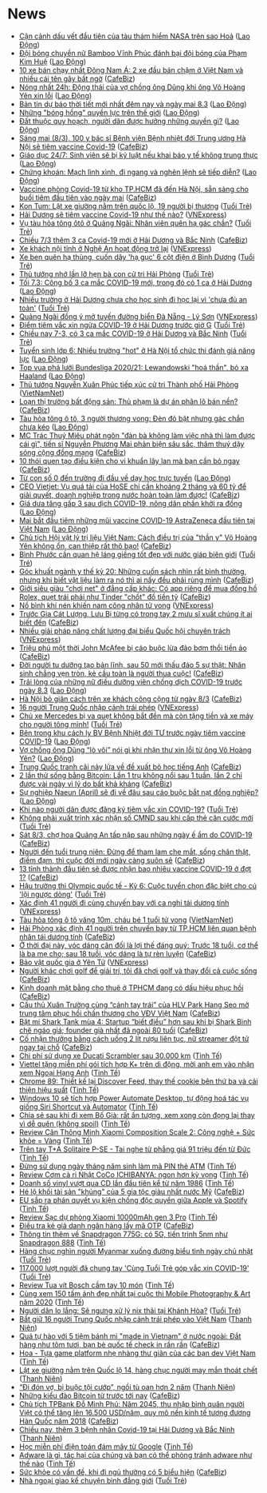 # News

- [Cận cảnh dấu vết đầu tiên của tàu thám hiểm NASA trên sao Hoả](https://laodong.vn/photo/can-canh-dau-vet-dau-tien-cua-tau-tham-hiem-nasa-tren-sao-hoa-886654.ldo) ([Lao Động](https://laodong.vn))
- [Đội bóng chuyền nữ Bamboo Vĩnh Phúc đánh bại đội bóng của Phạm Kim Huệ](https://laodong.vn/the-thao/doi-bong-chuyen-nu-bamboo-vinh-phuc-danh-bai-doi-bong-cua-pham-kim-hue-886648.ldo) ([Lao Động](https://laodong.vn))
- [10 xe bán chạy nhất Đông Nam Á: 2 xe đầu bán chậm ở Việt Nam và nhiều cái tên gây bất ngờ](https://cafebiz.vn/10-xe-ban-chay-nhat-dong-nam-a-2-xe-dau-ban-cham-o-viet-nam-va-nhieu-cai-ten-gay-bat-ngo-20210307141305905.chn) ([CafeBiz](https://cafebiz.vn))
- [Nóng nhất 24h: Động thái của vợ chồng ông Dũng khi ông Võ Hoàng Yên xin lỗi](https://laodong.vn/video-thoi-su/nong-nhat-24h-dong-thai-cua-vo-chong-ong-dung-khi-ong-vo-hoang-yen-xin-loi-886665.ldo) ([Lao Động](https://laodong.vn))
- [Bản tin dự báo thời tiết mới nhất đêm nay và ngày mai 8.3](https://laodong.vn/video/ban-tin-du-bao-thoi-tiet-moi-nhat-dem-nay-va-ngay-mai-83-886185.ldo) ([Lao Động](https://laodong.vn))
- [Những &quot;bóng hồng&quot; quyền lực trên thế giới](https://laodong.vn/the-gioi/nhung-bong-hong-quyen-luc-tren-the-gioi-874576.ldo) ([Lao Động](https://laodong.vn))
- [Đất thuộc quy hoạch, người dân được hưởng những quyền gì?](https://laodong.vn/bat-dong-san/dat-thuoc-quy-hoach-nguoi-dan-duoc-huong-nhung-quyen-gi-886474.ldo) ([Lao Động](https://laodong.vn))
- [Sáng mai (8/3), 100 y bác sĩ Bệnh viện Bệnh nhiệt đới Trung ương Hà Nội sẽ tiêm vaccine Covid-19](https://cafebiz.vn/sang-mai-8-3-100-y-bac-si-benh-vien-benh-nhiet-doi-trung-uong-ha-noi-se-tiem-vaccine-covid-19-20210307183959645.chn) ([CafeBiz](https://cafebiz.vn))
- [Giáo dục 24/7: Sinh viên sẽ bị kỷ luật nếu khai báo y tế không trung thực](https://laodong.vn/video/giao-duc-247-sinh-vien-se-bi-ky-luat-neu-khai-bao-y-te-khong-trung-thuc-886658.ldo) ([Lao Động](https://laodong.vn))
- [Chứng khoán: Mạch lình xình, đi ngang và nghẽn lệnh sẽ tiếp diễn?](https://laodong.vn/kinh-te/chung-khoan-mach-linh-xinh-di-ngang-va-nghen-lenh-se-tiep-dien-886685.ldo) ([Lao Động](https://laodong.vn))
- [Vaccine phòng Covid-19 từ kho TP.HCM đã đến Hà Nội, sẵn sàng cho buổi tiêm đầu tiên vào ngày mai](https://cafebiz.vn/vaccine-phong-covid-19-tu-kho-tphcm-da-den-ha-noi-san-sang-cho-buoi-tiem-dau-tien-vao-ngay-mai-20210307183829425.chn) ([CafeBiz](https://cafebiz.vn))
- [Kon Tum: Lật xe giường nằm trên quốc lộ, 19 người bị thương](https://tuoitre.vn/kon-tum-lat-xe-giuong-nam-tren-quoc-lo-19-nguoi-bi-thuong-20210307185011469.htm) ([Tuổi Trẻ](https://tuoitre.vn))
- [Hải Dương sẽ tiêm vaccine Covid-19 như thế nào?](https://vnexpress.net/hai-duong-se-tiem-vaccine-covid-19-nhu-the-nao-4244799.html) ([VNExpress](https://vnexpress.net))
- [Vụ tàu hỏa tông ôtô ở Quảng Ngãi: Nhân viên quên hạ gác chắn?](https://tuoitre.vn/vu-tau-hoa-tong-oto-o-quang-ngai-nhan-vien-quen-ha-gac-chan-20210307183627364.htm) ([Tuổi Trẻ](https://tuoitre.vn))
- [Chiều 7/3 thêm 3 ca Covid-19 mới ở Hải Dương và Bắc Ninh](https://cafebiz.vn/chieu-7-3-them-3-ca-covid-19-moi-o-hai-duong-va-bac-ninh-20210307183603857.chn) ([CafeBiz](https://cafebiz.vn))
- [Xe khách nội tỉnh ở Nghệ An hoạt động trở lại](https://vnexpress.net/xe-khach-noi-tinh-o-nghe-an-hoat-dong-tro-lai-4244754.html) ([VNExpress](https://vnexpress.net))
- [Xe ben quên hạ thùng, cuốn dây 'hạ gục' 6 cột điện ở Bình Dương](https://tuoitre.vn/xe-ben-quen-ha-thung-cuon-day-ha-guc-6-cot-dien-o-binh-duong-2021030718154156.htm) ([Tuổi Trẻ](https://tuoitre.vn))
- [Thủ tướng nhớ lần lỡ hẹn bà con cử tri Hải Phòng](https://tuoitre.vn/thu-tuong-nho-lan-lo-hen-ba-con-cu-tri-hai-phong-20210307181649077.htm) ([Tuổi Trẻ](https://tuoitre.vn))
- [Tối 7.3: Công bố 3 ca mắc COVID-19 mới, trong đó có 1 ca ở Hải Dương](https://laodong.vn/y-te/toi-73-cong-bo-3-ca-mac-covid-19-moi-trong-do-co-1-ca-o-hai-duong-886670.ldo) ([Lao Động](https://laodong.vn))
- [Nhiều trường ở Hải Dương chưa cho học sinh đi học lại vì 'chưa đủ an toàn'](https://tuoitre.vn/nhieu-truong-o-hai-duong-chua-cho-hoc-sinh-di-hoc-lai-vi-chua-du-an-toan-20210307174643355.htm) ([Tuổi Trẻ](https://tuoitre.vn))
- [Quảng Ngãi đồng ý mở tuyến đường biển Đà Nẵng - Lý Sơn](https://vnexpress.net/quang-ngai-dong-y-mo-tuyen-duong-bien-da-nang-ly-son-4244789.html) ([VNExpress](https://vnexpress.net))
- [Điểm tiêm vắc xin ngừa COVID-19 ở Hải Dương trước giờ G](https://tuoitre.vn/diem-tiem-vac-xin-ngua-covid-19-o-hai-duong-truoc-gio-g-20210307155617125.htm) ([Tuổi Trẻ](https://tuoitre.vn))
- [Chiều nay 7-3, có 3 ca mắc COVID-19 ở Hải Dương và Bắc Ninh](https://tuoitre.vn/chieu-nay-7-3-co-3-ca-mac-covid-19-o-hai-duong-va-bac-ninh-20210305180628639.htm) ([Tuổi Trẻ](https://tuoitre.vn))
- [Tuyển sinh lớp 6: Nhiều trường &quot;hot&quot; ở Hà Nội tổ chức thi đánh giá năng lực](https://laodong.vn/giao-duc/tuyen-sinh-lop-6-nhieu-truong-hot-o-ha-noi-to-chuc-thi-danh-gia-nang-luc-886663.ldo) ([Lao Động](https://laodong.vn))
- [Top vua phá lưới Bundesliga 2020/21: Lewandowski &quot;hoá thần&quot;, bỏ xa Haaland](https://laodong.vn/photo/top-vua-pha-luoi-bundesliga-202021-lewandowski-hoa-than-bo-xa-haaland-886657.ldo) ([Lao Động](https://laodong.vn))
- [Thủ tướng Nguyễn Xuân Phúc tiếp xúc cử tri Thành phố Hải Phòng](http://vietnamnet.vn/vn/thoi-su/chinh-tri/thu-tuong-nguyen-xuan-phuc-tiep-xuc-cu-tri-thanh-pho-hai-phong-717869.html) ([VietNamNet](https://vietnamnet.vn))
- [Loạn thị trường bất động sản: Thủ phạm là dự án phân lô bán nền?](https://cafebiz.vn/loan-thi-truong-bat-dong-san-thu-pham-la-du-an-phan-lo-ban-nen-20210307170305501.chn) ([CafeBiz](https://cafebiz.vn))
- [Tàu hỏa tông ô tô, 3 người thương vong: Đèn đỏ bật nhưng gác chắn chưa kéo](https://laodong.vn/xa-hoi/tau-hoa-tong-o-to-3-nguoi-thuong-vong-den-do-bat-nhung-gac-chan-chua-keo-886660.ldo) ([Lao Động](https://laodong.vn))
- [MC Trác Thuý Miêu phát ngôn "đàn bà không làm việc nhà thì làm được cái gì", tiến sĩ Nguyễn Phương Mai phản biện sâu sắc, thâm thuý dậy sóng cộng đồng mạng](https://cafebiz.vn/mc-trac-thuy-mieu-phat-ngon-dan-ba-khong-lam-viec-nha-thi-lam-duoc-cai-gi-tien-si-nguyen-phuong-mai-phan-bien-sau-sac-tham-thuy-day-song-cong-dong-mang-20210307171631033.chn) ([CafeBiz](https://cafebiz.vn))
- [10 thói quen tạo điều kiện cho vi khuẩn lây lan mà bạn cần bỏ ngay](https://cafebiz.vn/10-thoi-quen-tao-dieu-kien-cho-vi-khuan-lay-lan-ma-ban-can-bo-ngay-20210307160937152.chn) ([CafeBiz](https://cafebiz.vn))
- [Từ con số 0 đến trường đi đầu về dạy học trực tuyến](https://laodong.vn/video/tu-con-so-0-den-truong-di-dau-ve-day-hoc-truc-tuyen-886447.ldo) ([Lao Động](https://laodong.vn))
- [CEO Vietjet: Vụ quá tải của HoSE chỉ cần khoảng 2 tháng và 60 tỷ để giải quyết, doanh nghiệp trong nước hoàn toàn làm được!](https://cafebiz.vn/ceo-vietjet-vu-qua-tai-cua-hose-chi-can-khoang-2-thang-va-60-ty-de-giai-quyet-doanh-nghiep-trong-nuoc-hoan-toan-lam-duoc-20210307165926694.chn) ([CafeBiz](https://cafebiz.vn))
- [Giá dưa tăng gấp 3 sau dịch COVID-19, nông dân phấn khởi ra đồng](https://laodong.vn/kinh-te/gia-dua-tang-gap-3-sau-dich-covid-19-nong-dan-phan-khoi-ra-dong-886523.ldo) ([Lao Động](https://laodong.vn))
- [Mai bắt đầu tiêm những mũi vaccine COVID-19 AstraZeneca đầu tiên tại Việt Nam](https://laodong.vn/y-te/mai-bat-dau-tiem-nhung-mui-vaccine-covid-19-astrazeneca-dau-tien-tai-viet-nam-886640.ldo) ([Lao Động](https://laodong.vn))
- [Chủ tịch Hội vật lý trị liệu Việt Nam: Cách điều trị của "thần y" Võ Hoàng Yên không ổn, can thiệp rất thô bạo!](https://cafebiz.vn/chu-tich-hoi-vat-ly-tri-lieu-viet-nam-cach-dieu-tri-cua-than-y-vo-hoang-yen-khong-on-can-thiep-rat-tho-bao-20210307160636126.chn) ([CafeBiz](https://cafebiz.vn))
- [Bình Phước cần quan hệ láng giềng tốt đẹp với nước giáp biên giới](https://tuoitre.vn/binh-phuoc-can-quan-he-lang-gieng-tot-dep-voi-nuoc-giap-bien-gioi-2021030716055871.htm) ([Tuổi Trẻ](https://tuoitre.vn))
- [Góc khuất ngành y thế kỷ 20: Những cuốn sách nhìn rất bình thường, nhưng khi biết vật liệu làm ra nó thì ai nấy đều phải rùng mình](https://cafebiz.vn/goc-khuat-nganh-y-the-ky-20-nhung-cuon-sach-nhin-rat-binh-thuong-nhung-khi-biet-vat-lieu-lam-ra-no-thi-ai-nay-deu-phai-rung-minh-20210307160347061.chn) ([CafeBiz](https://cafebiz.vn))
- [Giới siêu giàu "chơi net" ở đẳng cấp khác: Có app riêng để mua đồng hồ Rolex, quẹt trái phải như Tinder "chốt" đồ tiền tỷ](https://cafebiz.vn/gioi-sieu-giau-choi-net-o-dang-cap-khac-co-app-rieng-de-mua-dong-ho-rolex-quet-trai-phai-nhu-tinder-chot-do-tien-ty-20210307140429866.chn) ([CafeBiz](https://cafebiz.vn))
- [Nổ bình khí nén khiến nam công nhân tử vong](https://vnexpress.net/no-binh-khi-nen-khien-nam-cong-nhan-tu-vong-4244761.html) ([VNExpress](https://vnexpress.net))
- [Trước Gia Cát Lượng, Lưu Bị từng có trong tay 2 mưu sĩ xuất chúng ít ai biết đến](https://cafebiz.vn/truoc-gia-cat-luong-luu-bi-tung-co-trong-tay-2-muu-si-xuat-chung-it-ai-biet-den-2021030715595665.chn) ([CafeBiz](https://cafebiz.vn))
- [Nhiều giải pháp nâng chất lượng đại biểu Quốc hội chuyên trách](https://vnexpress.net/nhieu-giai-phap-nang-chat-luong-dai-bieu-quoc-hoi-chuyen-trach-4244716.html) ([VNExpress](https://vnexpress.net))
- [Triệu phú một thời John McAfee bị cáo buộc lừa đảo bơm thổi tiền ảo](https://cafebiz.vn/trieu-phu-mot-thoi-john-mcafee-bi-cao-buoc-lua-dao-bom-thoi-tien-ao-20210307140211263.chn) ([CafeBiz](https://cafebiz.vn))
- [Đời người tu dưỡng tạo bản lĩnh, sau 50 mới thấu đáo 5 sự thật: Nhân sinh chẳng vẹn tròn, kẻ cầu toàn là người thua cuộc!](https://cafebiz.vn/doi-nguoi-tu-duong-tao-ban-linh-sau-50-moi-thau-dao-5-su-that-nhan-sinh-chang-ven-tron-ke-cau-toan-la-nguoi-thua-cuoc-20210307155524327.chn) ([CafeBiz](https://cafebiz.vn))
- [Trải lòng của những nữ điều dưỡng viên chống dịch COVID-19 trước ngày 8.3](https://laodong.vn/y-te/trai-long-cua-nhung-nu-dieu-duong-vien-chong-dich-covid-19-truoc-ngay-83-886450.ldo) ([Lao Động](https://laodong.vn))
- [Hà Nội bỏ giãn cách trên xe khách công cộng từ ngày 8/3](https://cafebiz.vn/ha-noi-bo-gian-cach-tren-xe-khach-cong-cong-tu-ngay-8-3-20210307135841349.chn) ([CafeBiz](https://cafebiz.vn))
- [16 người Trung Quốc nhập cảnh trái phép](https://vnexpress.net/16-nguoi-trung-quoc-nhap-canh-trai-phep-4244747.html) ([VNExpress](https://vnexpress.net))
- [Chủ xe Mercedes bị va quẹt không bắt đền mà còn tặng tiền và xe máy cho người tông mình!](https://tuoitre.vn/chu-xe-mercedes-bi-va-quet-khong-bat-den-ma-con-tang-tien-va-xe-may-cho-nguoi-tong-minh-202103071316027.htm) ([Tuổi Trẻ](https://tuoitre.vn))
- [Bên trong khu cách ly BV Bệnh Nhiệt đới TƯ trước ngày tiêm vaccine COVID-19](https://laodong.vn/photo/ben-trong-khu-cach-ly-bv-benh-nhiet-doi-tu-truoc-ngay-tiem-vaccine-covid-19-886604.ldo) ([Lao Động](https://laodong.vn))
- [Vợ chồng ông Dũng “lò vôi” nói gì khi nhận thư xin lỗi từ ông Võ Hoàng Yên?](https://laodong.vn/video/vo-chong-ong-dung-lo-voi-noi-gi-khi-nhan-thu-xin-loi-tu-ong-vo-hoang-yen-886580.ldo) ([Lao Động](https://laodong.vn))
- [Trung Quốc tranh cãi nảy lửa về đề xuất bỏ học tiếng Anh](https://cafebiz.vn/trung-quoc-tranh-cai-nay-lua-ve-de-xuat-bo-hoc-tieng-anh-20210307135649388.chn) ([CafeBiz](https://cafebiz.vn))
- [2 lần thử sống bằng Bitcoin: Lần 1 trụ không nổi sau 1 tuần, lần 2 chỉ được vài ngày vì lý do bất khả kháng](https://cafebiz.vn/2-lan-thu-song-bang-bitcoin-lan-1-tru-khong-noi-sau-1-tuan-lan-2-chi-duoc-vai-ngay-vi-ly-do-bat-kha-khang-20210307131518333.chn) ([CafeBiz](https://cafebiz.vn))
- [Sự nghiệp Naeun (April) sẽ đi về đâu sau cáo buộc bắt nạt đồng nghiệp?](https://laodong.vn/photo/su-nghiep-naeun-april-se-di-ve-dau-sau-cao-buoc-bat-nat-dong-nghiep-886543.ldo) ([Lao Động](https://laodong.vn))
- [Khi nào người dân được đăng ký tiêm vắc xin COVID-19?](https://tuoitre.vn/khi-nao-nguoi-dan-duoc-dang-ky-tiem-vac-xin-covid-19-20210307142757007.htm) ([Tuổi Trẻ](https://tuoitre.vn))
- [Không phải xuất trình xác nhận số CMND sau khi cấp thẻ căn cước mới](https://tuoitre.vn/khong-phai-xuat-trinh-xac-nhan-so-cmnd-sau-khi-cap-the-can-cuoc-moi-20210307143803224.htm) ([Tuổi Trẻ](https://tuoitre.vn))
- [Sát 8/3, chợ hoa Quảng An tấp nập sau những ngày ế ẩm do COVID-19](https://cafebiz.vn/sat-8-3-cho-hoa-quang-an-tap-nap-sau-nhung-ngay-e-am-do-covid-19-20210307135228812.chn) ([CafeBiz](https://cafebiz.vn))
- [Người đến tuổi trung niên: Đừng để tham lam che mắt, sống chân thật, điềm đạm, thì cuộc đời mới ngày càng suôn sẻ](https://cafebiz.vn/nguoi-den-tuoi-trung-nien-dung-de-tham-lam-che-mat-song-chan-that-diem-dam-thi-cuoc-doi-moi-ngay-cang-suon-se-20210303123025978.chn) ([CafeBiz](https://cafebiz.vn))
- [13 tỉnh thành đầu tiên sẽ được nhận bao nhiêu vaccine COVID-19 ở đợt 1?](https://cafebiz.vn/13-tinh-thanh-dau-tien-se-duoc-nhan-bao-nhieu-vaccine-covid-19-o-dot-1-20210307135018935.chn) ([CafeBiz](https://cafebiz.vn))
- [Hậu trường thi Olympic quốc tế - Kỳ 6: Cuộc tuyển chọn đặc biệt cho cú 'lội ngược dòng'](https://tuoitre.vn/hau-truong-thi-olympic-quoc-te-ky-6-cuoc-tuyen-chon-dac-biet-cho-cu-loi-nguoc-dong-20210307120724289.htm) ([Tuổi Trẻ](https://tuoitre.vn))
- [Xác định 41 người đi cùng chuyến bay với ca nghi tái dương tính](https://vnexpress.net/xac-dinh-41-nguoi-di-cung-chuyen-bay-voi-ca-nghi-tai-duong-tinh-4244715.html) ([VNExpress](https://vnexpress.net))
- [Tàu hỏa tông ô tô văng 10m, cháu bé 1 tuổi tử vong](http://vietnamnet.vn/vn/thoi-su/an-toan-giao-thong/tau-hoa-tong-o-to-vang-10m-chau-be-1-tuoi-tu-vong-717846.html) ([VietNamNet](https://vietnamnet.vn))
- [Hải Phòng xác định 41 người trên chuyến bay từ TP.HCM liên quan bệnh nhân tái dương tính](https://cafebiz.vn/hai-phong-xac-dinh-41-nguoi-tren-chuyen-bay-tu-tphcm-lien-quan-benh-nhan-tai-duong-tinh-20210307134711362.chn) ([CafeBiz](https://cafebiz.vn))
- [Ở thời đại này, vóc dáng cân đối là lợi thế đáng quý: Trước 18 tuổi, cơ thể là ba mẹ cho; sau 18 tuổi, vóc dáng là tự rèn luyện](https://cafebiz.vn/o-thoi-dai-nay-voc-dang-can-doi-la-loi-the-dang-quy-truoc-18-tuoi-co-the-la-ba-me-cho-sau-18-tuoi-voc-dang-la-tu-ren-luyen-20210305211024426.chn) ([CafeBiz](https://cafebiz.vn))
- [Bảo vật quốc gia ở Yên Tử](https://vnexpress.net/bao-vat-quoc-gia-o-yen-tu-4244672.html) ([VNExpress](https://vnexpress.net))
- [Người khác chơi golf để giải trí, tôi đã chơi golf và thay đổi cả cuộc sống](https://cafebiz.vn/nguoi-khac-choi-golf-de-giai-tri-toi-da-choi-golf-va-thay-doi-ca-cuoc-song-20210307110408639.chn) ([CafeBiz](https://cafebiz.vn))
- [Kinh doanh mặt bằng cho thuê ở TPHCM đang có dấu hiệu phục hồi](https://cafebiz.vn/kinh-doanh-mat-bang-cho-thue-o-tphcm-dang-co-dau-hieu-phuc-hoi-20210307111812825.chn) ([CafeBiz](https://cafebiz.vn))
- [Cầu thủ Xuân Trường cùng “cánh tay trái” của HLV Park Hang Seo mở trung tâm phục hồi chấn thương cho VĐV Việt Nam](https://cafebiz.vn/cau-thu-xuan-truong-cung-canh-tay-trai-cua-hlv-park-hang-seo-mo-trung-tam-phuc-hoi-chan-thuong-cho-vdv-viet-nam-20210307131112278.chn) ([CafeBiz](https://cafebiz.vn))
- [Bật mí Shark Tank mùa 4: Startup “biết điều” hơn sau khi bị Shark Bình chê ngáo giá; founder già nhất đã ngoài 80 tuổi](https://cafebiz.vn/bat-mi-shark-tank-mua-4-startup-biet-dieu-hon-sau-khi-bi-shark-binh-che-ngao-gia-founder-gia-nhat-da-ngoai-80-tuoi-20210307112706529.chn) ([CafeBiz](https://cafebiz.vn))
- [Cố nhận thưởng bằng cách uống 2 lít rượu liên tục, nữ streamer đột tử ngay tại chỗ](https://cafebiz.vn/co-nhan-thuong-bang-cach-uong-2-lit-ruou-lien-tuc-nu-streamer-dot-tu-ngay-tai-cho-20210307110244138.chn) ([CafeBiz](https://cafebiz.vn))
- [Chi phí sử dụng xe Ducati Scrambler sau 30.000 km](https://tinhte.vn/thread/chi-phi-su-dung-xe-ducati-scrambler-sau-30-000-km.3288756/) ([Tinh Tế](https://tinhte.vn))
- [Viettel tặng miễn phí gói tích hợp K+ trên di động, mời anh em vào nhận xem Ngoại Hạng Anh](https://tinhte.vn/thread/viettel-tang-mien-phi-goi-tich-hop-k-tren-di-dong-moi-anh-em-vao-nhan-xem-ngoai-hang-anh.3289028/) ([Tinh Tế](https://tinhte.vn))
- [Chrome 89: Thiết kế lại Discover Feed, thay thế cookie bên thứ ba và cải thiện hiệu suất](https://tinhte.vn/thread/chrome-89-thiet-ke-lai-discover-feed-thay-the-cookie-ben-thu-ba-va-cai-thien-hieu-suat.3288054/) ([Tinh Tế](https://tinhte.vn))
- [Windows 10 sẽ tích hợp Power Automate Desktop, tự động hoá tác vụ giống Siri Shortcut và Automator](https://tinhte.vn/thread/windows-10-se-tich-hop-power-automate-desktop-tu-dong-hoa-tac-vu-giong-siri-shortcut-va-automator.3286378/) ([Tinh Tế](https://tinhte.vn))
- [Chia sẻ sau khi đi xem Bố Già: rất ấn tượng, xem xong còn đọng lại thay vì dễ quên (không spoil)](https://tinhte.vn/thread/chia-se-sau-khi-di-xem-bo-gia-rat-an-tuong-xem-xong-con-dong-lai-thay-vi-de-quen-khong-spoil.3289142/) ([Tinh Tế](https://tinhte.vn))
- [Review Cân Thông Minh Xiaomi Composition Scale 2: Công nghệ + Sức khỏe = Vàng](https://tinhte.vn/thread/review-can-thong-minh-xiaomi-composition-scale-2-cong-nghe-suc-khoe-vang.3279983/) ([Tinh Tế](https://tinhte.vn))
- [Trên tay T+A Solitaire P-SE - Tai nghe từ phẳng giá 91 triệu đến từ Đức](https://tinhte.vn/thread/tren-tay-t-a-solitaire-p-se-tai-nghe-tu-phang-gia-91-trieu-den-tu-duc.3287406/) ([Tinh Tế](https://tinhte.vn))
- [Đừng sử dụng ngày tháng năm sinh làm mã PIN thẻ ATM](https://tinhte.vn/thread/dung-su-dung-ngay-thang-nam-sinh-lam-ma-pin-the-atm.3287763/) ([Tinh Tế](https://tinhte.vn))
- [Review Cơm cà ri Nhật CoCo ICHIBANYA: ngon hơn kỳ vọng](https://tinhte.vn/thread/review-com-ca-ri-nhat-coco-ichibanya-ngon-hon-ky-vong.3288826/) ([Tinh Tế](https://tinhte.vn))
- [Doanh số vinyl vượt qua CD lần đầu tiên kể từ năm 1986](https://tinhte.vn/thread/doanh-so-vinyl-vuot-qua-cd-lan-dau-tien-ke-tu-nam-1986.3288110/) ([Tinh Tế](https://tinhte.vn))
- [Hé lộ khối tài sản "khủng" của 5 gia tộc giàu nhất nước Mỹ](https://cafebiz.vn/he-lo-khoi-tai-san-khung-cua-5-gia-toc-giau-nhat-nuoc-my-20210307110817675.chn) ([CafeBiz](https://cafebiz.vn))
- [EU sắp ra phán quyết vụ kiện chống độc quyền giữa Apple và Spotify](https://tinhte.vn/thread/eu-sap-ra-phan-quyet-vu-kien-chong-doc-quyen-giua-apple-va-spotify.3288130/) ([Tinh Tế](https://tinhte.vn))
- [Review Sạc dự phòng Xiaomi 10000mAh gen 3 Pro](https://tinhte.vn/thread/review-sac-du-phong-xiaomi-10000mah-gen-3-pro.3288740/) ([Tinh Tế](https://tinhte.vn))
- [Điều tra kẻ giả danh ngân hàng lấy mã OTP](https://cafebiz.vn/dieu-tra-ke-gia-danh-ngan-hang-lay-ma-otp-20210307093351764.chn) ([CafeBiz](https://cafebiz.vn))
- [Thông tin thêm về Snapdragon 775G: có 5G, tiến trình 5nm như Snapdragon 888](https://tinhte.vn/thread/thong-tin-them-ve-snapdragon-775g-co-5g-tien-trinh-5nm-nhu-snapdragon-888.3288645/) ([Tinh Tế](https://tinhte.vn))
- [Hàng chục nghìn người Myanmar xuống đường biểu tình ngày chủ nhật](https://tuoitre.vn/hang-chuc-nghin-nguoi-myanmar-xuong-duong-bieu-tinh-ngay-chu-nhat-20210307113320776.htm) ([Tuổi Trẻ](https://tuoitre.vn))
- [117.000 lượt người đã chung tay 'Cùng Tuổi Trẻ góp vắc xin COVID-19'](https://tuoitre.vn/117-000-luot-nguoi-da-chung-tay-cung-tuoi-tre-goc-vacxin-covid-19-20210307114544039.htm) ([Tuổi Trẻ](https://tuoitre.vn))
- [Review Tua vít Bosch cầm tay 10 món](https://tinhte.vn/thread/review-tua-vit-bosch-cam-tay-10-mon.3288964/) ([Tinh Tế](https://tinhte.vn))
- [Cùng xem 150 tấm ảnh đẹp nhất tại cuộc thi Mobile Photography & Art năm 2020](https://tinhte.vn/thread/cung-xem-150-tam-anh-dep-nhat-tai-cuoc-thi-mobile-photography-art-nam-2020.3288415/) ([Tinh Tế](https://tinhte.vn))
- [Người dân lo lắng: Sẽ ngưng xử lý nix thải tại Khánh Hòa?](https://tuoitre.vn/nguoi-dan-lo-lang-se-ngung-xu-ly-nix-thai-tai-khanh-hoa-2021030708551406.htm) ([Tuổi Trẻ](https://tuoitre.vn))
- [Bắt giữ 16 người Trung Quốc nhập cảnh trái phép vào Việt Nam](https://thanhnien.vn/thoi-su/bat-giu-16-nguoi-trung-quoc-nhap-canh-trai-phep-vao-viet-nam-1350807.html) ([Thanh Niên](https://thanhnien.vn))
- [Quá tự hào với 5 tiệm bánh mì "made in Vietnam" ở nước ngoài: Đắt hàng như tôm tươi, bạn bè quốc tế check in rần rần](https://cafebiz.vn/qua-tu-hao-voi-5-tiem-banh-mi-made-in-vietnam-o-nuoc-ngoai-dat-hang-nhu-tom-tuoi-ban-be-quoc-te-check-in-ran-ran-20210307110539812.chn) ([CafeBiz](https://cafebiz.vn))
- [Hoa - Tựa game platform nhẹ nhàng thư giãn của các bạn dev Việt Nam](https://tinhte.vn/thread/hoa-tua-game-platform-nhe-nhang-thu-gian-cua-cac-ban-dev-viet-nam.3288775/) ([Tinh Tế](https://tinhte.vn))
- [Lật xe giường nằm trên Quốc lộ 14, hàng chục người may mắn thoát chết](https://thanhnien.vn/thoi-su/lat-xe-giuong-nam-tren-quoc-lo-14-hang-chuc-nguoi-may-man-thoat-chet-1350805.html) ([Thanh Niên](https://thanhnien.vn))
- [“Đi đón vợ, bị buộc tội cướp”, ngồi tù oan hơn 2 năm](https://thanhnien.vn/thoi-su/di-don-vo-bi-buoc-toi-cuop-ngoi-tu-oan-hon-2-nam-1350767.html) ([Thanh Niên](https://thanhnien.vn))
- [Những kiểu đào Bitcoin từ trước tới nay](https://cafebiz.vn/nhung-kieu-dao-bitcoin-tu-truoc-toi-nay-20210307094758461.chn) ([CafeBiz](https://cafebiz.vn))
- [Chủ tịch TPBank Đỗ Minh Phú: Năm 2045, thu nhập bình quân người Việt có thể tăng lên 16.500 USD/năm, quy mô nền kinh tế tương đương Hàn Quốc năm 2018](https://cafebiz.vn/chu-tich-tpbank-do-minh-phu-nam-2045-thu-nhap-binh-quan-nguoi-viet-co-the-tang-len-16500-usd-nam-quy-mo-nen-kinh-te-tuong-duong-han-quoc-nam-2018-2021030711273168.chn) ([CafeBiz](https://cafebiz.vn))
- [Chiều nay, thêm 3 bệnh nhân Covid-19 tại Hải Dương và Bắc Ninh](https://thanhnien.vn/thoi-su/chieu-nay-them-3-benh-nhan-covid-19-tai-hai-duong-va-bac-ninh-1350803.html) ([Thanh Niên](https://thanhnien.vn))
- [Học miễn phí điện toán đám mây từ Google](https://tinhte.vn/thread/hoc-mien-phi-dien-toan-dam-may-tu-google.3286795/) ([Tinh Tế](https://tinhte.vn))
- [Adware là gì, tác hại của chúng và bạn có thể phòng tránh adware như thế nào](https://tinhte.vn/thread/adware-la-gi-tac-hai-cua-chung-va-ban-co-the-phong-tranh-adware-nhu-the-nao.3288996/) ([Tinh Tế](https://tinhte.vn))
- [Sức khỏe có vấn đề, khi đi ngủ thường có 5 biểu hiện](https://cafebiz.vn/suc-khoe-co-van-de-khi-di-ngu-thuong-co-5-bieu-hien-20210306153742395.chn) ([CafeBiz](https://cafebiz.vn))
- [Nhà ngoại giao kể chuyện bình đẳng giới](https://tuoitre.vn/nha-ngoai-giao-ke-chuyen-binh-dang-gioi-20210307081703302.htm) ([Tuổi Trẻ](https://tuoitre.vn))
